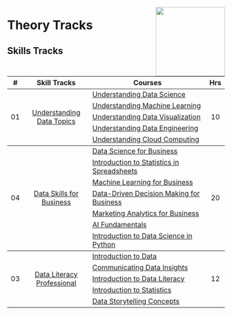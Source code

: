 <a href="https://datacamp.com/"><img align="right" width="160" src="/logos/datacamp.png"></img></a>

# Theory Tracks

## Skills Tracks

<table>
    <thead>
        <tr>
<th width="25px">#</th>
<th width="250px">Skill Tracks</th>
<th width="900px">Courses</th>
<th width="25px">Hrs</th>
        </tr>
    </thead>
    <tbody>
            <tr>
                <td rowspan=5 align="center">01</td>
                <td rowspan=5 align="center">
<a href="https://app.datacamp.com/learn/skill-tracks/understanding-data-topics">Understanding Data Topics</a><br>
                </td>
                <td><a href="https://app.datacamp.com/learn/courses/understanding-data-science">Understanding Data Science</a></td>
                <td rowspan=5 align="center">10</td>
            </tr>
            <tr><td><a href="https://app.datacamp.com/learn/courses/understanding-machine-learning">Understanding Machine Learning</a></td></tr>
            <tr><td><a href="https://app.datacamp.com/learn/courses/understanding-data-visualization">Understanding Data Visualization</a></td></tr>
            <tr><td><a href="https://app.datacamp.com/learn/courses/understanding-data-engineering">Understanding Data Engineering</a></td></tr>
            <tr><td><a href="https://app.datacamp.com/learn/courses/understanding-cloud-computing">Understanding Cloud Computing</a></td></tr>
    </tbody>
    <tbody>
            <tr>
                <td rowspan=7 align="center">04</td>
                <td rowspan=7 align="center">
<a href="https://app.datacamp.com/learn/skill-tracks/foundational-data-skills-for-business-leaders">Data Skills for Business</a><br>
                </td>
                <td><a href="https://app.datacamp.com/learn/courses/data-science-for-business">Data Science for Business</a></td>
                <td rowspan=7 align="center">20</td>
            </tr>
            <tr><td><a href="https://app.datacamp.com/learn/courses/introduction-to-statistics-in-spreadsheets">Introduction to Statistics in Spreadsheets</a></td></tr>
            <tr><td><a href="https://app.datacamp.com/learn/courses/machine-learning-for-business">Machine Learning for Business</a></td></tr>
            <tr><td><a href="https://app.datacamp.com/learn/courses/data-driven-decision-making-for-business">Data-Driven Decision Making for Business</a></td></tr>
            <tr><td><a href="https://app.datacamp.com/learn/courses/marketing-analytics-for-business">Marketing Analytics for Business</a></td></tr>
            <tr><td><a href="https://app.datacamp.com/learn/courses/ai-fundamentals">AI Fundamentals</a></td></tr>
            <tr><td><a href="https://app.datacamp.com/learn/courses/introduction-to-data-science-in-python">Introduction to Data Science in Python</a></td></tr>
    </tbody>
    <tbody>
            <tr>
                <td rowspan=5 align="center">03</td>
                <td rowspan=5 align="center">
<a href="https://app.datacamp.com/learn/skill-tracks/data-literacy-professional">Data Literacy Professional</a><br>
                </td>
                <td><a href="https://app.datacamp.com/learn/courses/introduction-to-data">Introduction to Data</a></td>
                <td rowspan=5 align="center">12</td>
            </tr>
            <tr><td><a href="https://app.datacamp.com/learn/courses/communicating-data-insights">Communicating Data Insights</a></td></tr>
            <tr><td><a href="https://app.datacamp.com/learn/courses/introduction-to-data-literacy">Introduction to Data Literacy</a></td></tr>
            <tr><td><a href="https://app.datacamp.com/learn/courses/introduction-to-statistics">Introduction to Statistics</a></td></tr>
            <tr><td><a href="https://app.datacamp.com/learn/courses/data-storytelling-concepts">Data Storytelling Concepts</a></td></tr>
    </tbody>
</table>
